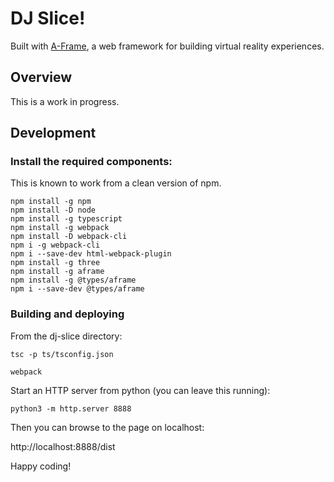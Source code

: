 # DJ Slice!
Built with [A-Frame](https://aframe.io), a web framework for building virtual reality experiences.

## Overview

This is a work in progress.

## Development

### Install the required components:

This is known to work from a clean version of npm.

```
npm install -g npm
npm install -D node
npm install -g typescript
npm install -g webpack
npm install -D webpack-cli
npm i -g webpack-cli
npm i --save-dev html-webpack-plugin
npm install -g three
npm install -g aframe
npm install -g @types/aframe
npm i --save-dev @types/aframe
```

### Building and deploying

From the dj-slice directory:

```
tsc -p ts/tsconfig.json

webpack
```

Start an HTTP server from python (you can leave this running):

```
python3 -m http.server 8888
```

Then you can browse to the page on localhost:

http://localhost:8888/dist

Happy coding!